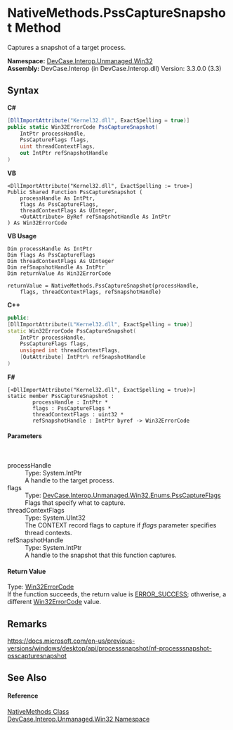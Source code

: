 # NativeMethods.PssCaptureSnapshot Method 
 

Captures a snapshot of a target process.

**Namespace:**&nbsp;<a href="N_DevCase_Interop_Unmanaged_Win32">DevCase.Interop.Unmanaged.Win32</a><br />**Assembly:**&nbsp;DevCase.Interop (in DevCase.Interop.dll) Version: 3.3.0.0 (3.3)

## Syntax

**C#**<br />
``` C#
[DllImportAttribute("Kernel32.dll", ExactSpelling = true)]
public static Win32ErrorCode PssCaptureSnapshot(
	IntPtr processHandle,
	PssCaptureFlags flags,
	uint threadContextFlags,
	out IntPtr refSnapshotHandle
)
```

**VB**<br />
``` VB
<DllImportAttribute("Kernel32.dll", ExactSpelling := true>]
Public Shared Function PssCaptureSnapshot ( 
	processHandle As IntPtr,
	flags As PssCaptureFlags,
	threadContextFlags As UInteger,
	<OutAttribute> ByRef refSnapshotHandle As IntPtr
) As Win32ErrorCode
```

**VB Usage**<br />
``` VB Usage
Dim processHandle As IntPtr
Dim flags As PssCaptureFlags
Dim threadContextFlags As UInteger
Dim refSnapshotHandle As IntPtr
Dim returnValue As Win32ErrorCode

returnValue = NativeMethods.PssCaptureSnapshot(processHandle, 
	flags, threadContextFlags, refSnapshotHandle)
```

**C++**<br />
``` C++
public:
[DllImportAttribute(L"Kernel32.dll", ExactSpelling = true)]
static Win32ErrorCode PssCaptureSnapshot(
	IntPtr processHandle, 
	PssCaptureFlags flags, 
	unsigned int threadContextFlags, 
	[OutAttribute] IntPtr% refSnapshotHandle
)
```

**F#**<br />
``` F#
[<DllImportAttribute("Kernel32.dll", ExactSpelling = true)>]
static member PssCaptureSnapshot : 
        processHandle : IntPtr * 
        flags : PssCaptureFlags * 
        threadContextFlags : uint32 * 
        refSnapshotHandle : IntPtr byref -> Win32ErrorCode 

```


#### Parameters
&nbsp;<dl><dt>processHandle</dt><dd>Type: System.IntPtr<br />A handle to the target process.</dd><dt>flags</dt><dd>Type: <a href="T_DevCase_Interop_Unmanaged_Win32_Enums_PssCaptureFlags">DevCase.Interop.Unmanaged.Win32.Enums.PssCaptureFlags</a><br />Flags that specify what to capture.</dd><dt>threadContextFlags</dt><dd>Type: System.UInt32<br />The CONTEXT record flags to capture if *flags* parameter specifies thread contexts.</dd><dt>refSnapshotHandle</dt><dd>Type: System.IntPtr<br />A handle to the snapshot that this function captures.</dd></dl>

#### Return Value
Type: <a href="T_DevCase_Interop_Unmanaged_Win32_Enums_Win32ErrorCode">Win32ErrorCode</a><br />If the function succeeds, the return value is <a href="T_DevCase_Interop_Unmanaged_Win32_Enums_Win32ErrorCode">ERROR_SUCCESS</a>; othwerise, a different <a href="T_DevCase_Interop_Unmanaged_Win32_Enums_Win32ErrorCode">Win32ErrorCode</a> value.

## Remarks
<a href="https://docs.microsoft.com/en-us/previous-versions/windows/desktop/api/processsnapshot/nf-processsnapshot-psscapturesnapshot" target="_blank">https://docs.microsoft.com/en-us/previous-versions/windows/desktop/api/processsnapshot/nf-processsnapshot-psscapturesnapshot</a>

## See Also


#### Reference
<a href="T_DevCase_Interop_Unmanaged_Win32_NativeMethods">NativeMethods Class</a><br /><a href="N_DevCase_Interop_Unmanaged_Win32">DevCase.Interop.Unmanaged.Win32 Namespace</a><br />